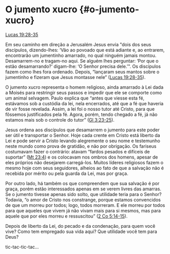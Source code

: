 # **O jumento xucro** {#o-jumento-xucro}

[Lucas 19:28-35](http://bibliaonline.com.br/acf/lc/19/28-35)

Em seu caminho em direção a Jerusalém Jesus envia &quot;dois dos seus discípulos, dizendo-lhes: ‘Vão ao povoado que está adiante e, ao entrarem, encontrarão um jumentinho amarrado, no qual ninguém jamais montou. Desamarrem-no e tragam-no aqui. Se alguém lhes perguntar: ‘Por que o estão desamarrando?’ digam-lhe: ‘O Senhor precisa dele.’&quot;. Os discípulos fazem como lhes fora ordenado. Depois, “lançaram seus mantos sobre o jumentinho e fizeram que Jesus montasse nele” ([Lucas 19:28-35](http://bibliaonline.com.br/acf/lc/19/28-35)).

O jumento xucro representa o homem religioso, ainda amarrado à Lei dada a Moisés para restringir seus passos e impedir que ele se comporte como um animal selvagem. Paulo explica que “antes que viesse esta fé, estávamos sob a custódia da lei, nela encerrados, até que a fé que haveria de vir fosse revelada. Assim, a lei foi o nosso tutor até Cristo, para que fôssemos justificados pela fé. Agora, porém, tendo chegado a fé, já não estamos mais sob o controle do tutor” ([Gl 3:23-25](http://bibliaonline.com.br/acf/gl/3/23-25)).

Jesus ordena aos discípulos que desamarrem o jumento para este poder ser útil e transportar o Senhor. Hoje cada crente em Cristo está liberto da Lei e pode servir a Cristo levando alegremente o seu nome e testemunho neste mundo como prova de gratidão, e não por obrigação. Os fariseus costumavam fazer o contrário: atavam “fardos pesados e difíceis de suportar” ([Mt 23:4](http://bibliaonline.com.br/acf/mt/23/4)) e os colocavam nos ombros dos homens, apesar de eles próprios não desejarem carregá-los. Muitos líderes religiosos fazem o mesmo hoje com seus seguidores, alheios ao fato de que a salvação não é recebida por mérito ou pela guarda da Lei, mas por graça.

Por outro lado, há também os que compreendem que sua salvação é por graça, porém estão interessados apenas em se verem livres das amarras. Se o jumento tivesse apenas sido solto, que utilidade teria para o Senhor? Todavia, “o amor de Cristo nos constrange, porque estamos convencidos de que um morreu por todos; logo, todos morreram. E ele morreu por todos para que aqueles que vivem já não vivam mais para si mesmos, mas para aquele que por eles morreu e ressuscitou” ([2 Co 5:14-15](http://bibliaonline.com.br/acf/2co/5/14-15)).

Depois de liberto da Lei, do pecado e da condenação, para quem você vive? Como tem empregado sua vida aqui? Que utilidade você tem para Deus?

tic-tac-tic-tac...